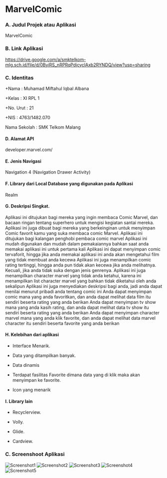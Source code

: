 # MarvelComic

 ### A. Judul Projek atau Aplikasi
MarvelComic
 ### B. Link Aplikasi
 
https://drive.google.com/a/smktelkom-mlg.sch.id/file/d/0ByiRS_nRPRqPdjcyclAxb2RYNDQ/view?usp=sharing
 ### C. Identitas  
 

+Nama          : Muhamad Miftahul Iqbal Albana <br> 
 
 +Kelas         : XI RPL 1 <br> 
 
+No. Urut      : 21 <br> 

+NIS           : 4763/1482.070 <br> 
 
 Nama Sekolah  : SMK Telkom Malang <br> 

 #### D. Alamat API 


 <p> developer.marvel.com/</p>

 #### E. Jenis Navigasi


 Navigation 4 (Navigation Drawer Activity)


 

 #### F. Library dari Local Database yang digunakan pada Aplikasi 

 Realm

 #### G. Deskripsi Singkat.

Aplikasi ini ditujukan bagi mereka yang ingin membaca Comic Marvel, dan bacaan ringan tentang superhero untuk mengisi kegiatan santai mereka.
Aplikasi ini juga dibuat bagi mereka yang berkeinginan untuk menyimpan Comic favorit kamu yang suka membaca comic Marvel.
Aplikasi ini ditujukan bagi kalangan penghobi pembaca comic marvel
Aplikasi ini mudah digunakan dan mudah dalam pemakaiannya bahkan saat anda memakai aplikasi ini untuk pertama kali
Aplikasi ini dapat menyimpan comic tervaforit, hingga jika anda memakai aplikasi ini anda akan mengetahui film yang tidak membuat anda kecewa
Aplikasi ini juga menampilkan comic rating tertinggi, hingga anda pun tidak akan kecewa jika anda melihatnya. Kecuali, jika anda tidak suka dengan jenis genrenya.
Aplikasi ini juga menampilkan character marvel yang tidak anda ketahui, karena ini menampilkan list character marvel yang bahkan tidak diketahui oleh anda sekalipun
Aplikasi ini juga menyediakan deskripsi bagi anda, jadi anda dapat menilai menurut pribadi anda tentang comic ini
Anda dapat menyimpan comic mana yang anda favoritkan, dan anda dapat melihat data film itu sendiri beserta rating yang anda berikan
Anda dapat menyimpan tv show mana yang anda kasih rating, dan anda dapat melihat data tv show itu sendiri beserta rating yang anda berikan
Anda dapat menyimpan character marvel mana yang anda klik favorite, dan anda dapat melihat data marvel character itu sendiri beserta favorite yang anda berikan



 #### H. Kelebihan dari aplikasi

 - Interface Menarik.


 - Data yang ditampilkan banyak.


 - Data dinamis


 - Terdapat fasilitas Favorite dimana data yang di klik maka akan menyimpan ke favorite.
 
 
 - Icon yang menarik
 


 


 #### I. Library lain


 - Recyclerview.


 - Volly.


 - Glide.


 - Cardview.


 


 ### C. Screenshoot Aplikasi


 ![Screenshot1](https://s24.postimg.org/6w7e2sk2t/Screenshot_2017-05-14-23-10-48.png)
 ![Screenshot2](https://s24.postimg.org/mvq1mcg4l/Screenshot_2017-05-14-23-10-51.png)
 ![Screenshot3](https://s24.postimg.org/n9rdly085/Screenshot_2017-05-14-23-10-55.png)
 ![Screenshot4](https://s24.postimg.org/w7c3jaso5/Screenshot_2017-05-14-23-11-22.png)
 ![Screenshot5](https://s24.postimg.org/nb1bfd21x/Screenshot_2017-05-14-23-10-58.png)
